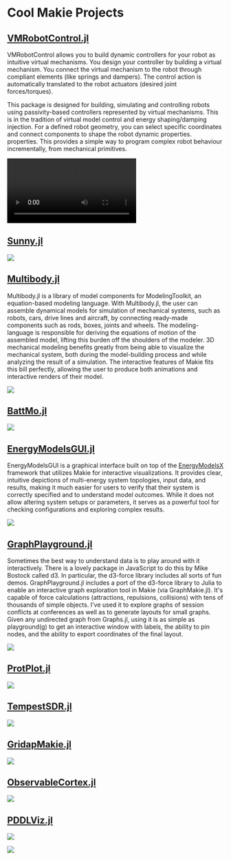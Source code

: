# Cool Makie Projects


## [VMRobotControl.jl](https://cambridge-control-lab.github.io/VMRobotControl.jl/dev/)

VMRobotControl allows you to build dynamic controllers for your robot as intuitive virtual mechanisms. You design your controller by building a virtual mechanism. You connect the virtual mechanism to the robot through compliant elements (like springs and dampers). The control action is automatically translated to the robot actuators (desired joint forces/torques).

This package is designed for building, simulating and controlling robots using passivity-based controllers represented by virtual mechanisms. This is in the tradition of virtual model control and energy shaping/damping injection. For a defined robot geometry, you can select specific coordinates and connect components to shape the robot dynamic properties. properties. This provides a simple way to program complex robot behaviour incrementally, from mechanical primitives.

![](./images/franka_impedance_control.mp4)


## [Sunny.jl](https://sunnysuite.github.io/Sunny.jl/stable/)

![](https://sunnysuite.github.io/Sunny.jl/stable/examples/01_LSWT_CoRh2O4-61dcd450.png)

## [Multibody.jl](https://help.juliahub.com/multibody/dev/#Multibody)

Multibody.jl is a library of model components for ModelingToolkit, an equation-based modeling language. With Multibody.jl, the user can assemble dynamical models for simulation of mechanical systems, such as robots, cars, drive lines and aircraft, by connecting ready-made components such as rods, boxes, joints and wheels. 
The modeling-language is responsible for deriving the equations of motion of the assembled model, lifting this burden off the shoulders of the modeler. 3D mechanical modeling benefits greatly from being able to visualize the mechanical system, both during the model-building process and while analyzing the result of a simulation. The interactive features of Makie fits this bill perfectly, allowing the user to produce both animations and interactive renders of their model.

![](https://help.juliahub.com/multibody/dev/examples/robot.gif)

## [BattMo.jl](https://github.com/BattMoTeam/BattMo.jl)

![](https://github.com/BattMoTeam/BattMo.jl/raw/main/docs/src/assets/3d_plot.png)


## [EnergyModelsGUI.jl](https://github.com/EnergyModelsX/EnergyModelsGUI.jl)

EnergyModelsGUI is a graphical interface built on top of the [EnergyModelsX](https://github.com/EnergyModelsX/) framework that utilizes Makie for interactive visualizations. It provides clear, intuitive depictions of multi-energy system topologies, input data, and results, making it much easier for users to verify that their system is correctly specified and to understand model outcomes. While it does not allow altering system setups or parameters, it serves as a powerful tool for checking configurations and exploring complex results.

![](https://github.com/EnergyModelsX/EnergyModelsGUI.jl/raw/main/docs/src/figures/EMI_geography_Oslo.png)


## [GraphPlayground.jl](https://github.com/dgleich/GraphPlayground.jl)

Sometimes the best way to understand data is to play around with it interactively. There is a lovely package in JavaScript to do this by Mike Bostock called d3. In particular, the d3-force library includes all sorts of fun demos. GraphPlayground.jl includes a port of the d3-force library to Julia to enable an interactive graph exploration tool in Makie (via GraphMakie.jl). It's capable of force calculations (attractions, repulsions, collisions) with tens of thousands of simple objects. I've used it to explore graphs of session conflicts at conferences as well as to generate layouts for small graphs. Given any undirected graph from Graphs.jl, using it is as simple as playground(g) to get an interactive window with labels, the ability to pin nodes, and the ability to export coordinates of the final layout.

![](https://github.com/dgleich/GraphPlayground.jl/raw/main/figures/mesh.gif)


## [ProtPlot.jl](https://github.com/MurrellGroup/ProtPlot.jl)

![](https://github.com/MurrellGroup/ProtPlot.jl/raw/main/images/1ASS.png)


## [TempestSDR.jl](https://juliatelecom.github.io/TempestSDR.jl/dev/gui/)

![](https://juliatelecom.github.io/TempestSDR.jl/dev/img/screen_ok.png)


## [GridapMakie.jl](https://github.com/gridap/GridapMakie.jl)

![](https://github.com/gridap/GridapMakie.jl/raw/master/_readme/images/animation.gif)


## [ObservableCortex.jl](https://github.com/myersm0/ObservableCortex.jl)

![](https://github.com/myersm0/ObservableCortex.jl/raw/main/examples/demo4.png)


## [PDDLViz.jl](https://github.com/JuliaPlanners/PDDLViz.jl)

![](https://github.com/JuliaPlanners/PDDLViz.jl/raw/main/assets/gridworld.gif)

![](https://github.com/JuliaPlanners/PDDLViz.jl/raw/main/assets/zeno_travel.gif)

